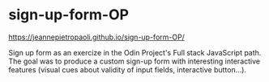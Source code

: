 # sign-up-form-OP

https://jeannepietropaoli.github.io/sign-up-form-OP/

Sign up form as an exercize in the Odin Project's Full stack JavaScript path.
The goal was to produce a custom sign-up form with interesting interactive features (visual cues about validity of input fields, interactive button...).